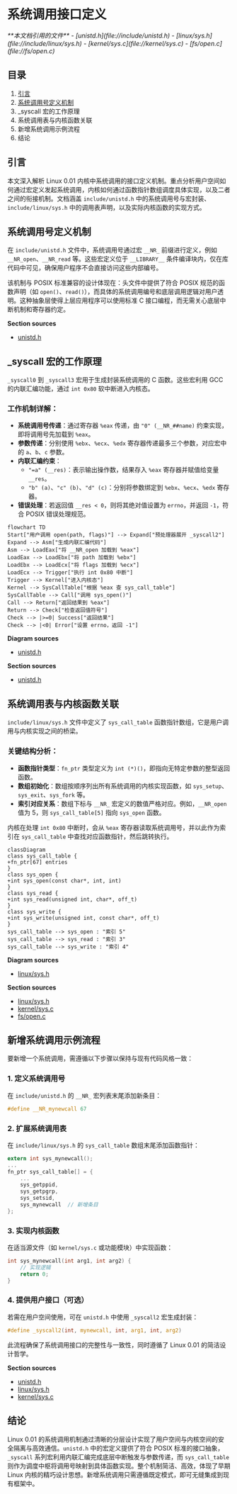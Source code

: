 # 系统调用接口定义

<cite>
**本文档引用的文件**  
- [unistd.h](file://include/unistd.h)
- [linux/sys.h](file://include/linux/sys.h)
- [kernel/sys.c](file://kernel/sys.c)
- [fs/open.c](file://fs/open.c)
</cite>

## 目录
1. [引言](#引言)
2. [系统调用号定义机制](#系统调用号定义机制)
3. _syscall 宏的工作原理
4. 系统调用表与内核函数关联
5. 新增系统调用示例流程
6. 结论

## 引言
本文深入解析 Linux 0.01 内核中系统调用的接口定义机制。重点分析用户空间如何通过宏定义发起系统调用，内核如何通过函数指针数组调度具体实现，以及二者之间的衔接机制。文档涵盖 `include/unistd.h` 中的系统调用号与宏封装、`include/linux/sys.h` 中的调用表声明，以及实际内核函数的实现方式。

## 系统调用号定义机制

在 `include/unistd.h` 文件中，系统调用号通过宏 `__NR_` 前缀进行定义，例如 `__NR_open`、`__NR_read` 等。这些宏定义位于 `__LIBRARY__` 条件编译块内，仅在库代码中可见，确保用户程序不会直接访问这些内部编号。

该机制与 POSIX 标准兼容的设计体现在：头文件中提供了符合 POSIX 规范的函数声明（如 `open()`、`read()`），而具体的系统调用编号和底层调用逻辑对用户透明。这种抽象层使得上层应用程序可以使用标准 C 接口编程，而无需关心底层中断机制和寄存器约定。

**Section sources**
- [unistd.h](file://include/unistd.h#L120-L125)

## _syscall 宏的工作原理

`_syscall0` 到 `_syscall3` 宏用于生成封装系统调用的 C 函数。这些宏利用 GCC 的内联汇编功能，通过 `int 0x80` 软中断进入内核态。

### 工作机制详解：
- **系统调用号传递**：通过寄存器 `%eax` 传递，由 `"0" (__NR_##name)` 约束实现，即将调用号先加载到 `%eax`。
- **参数传递**：分别使用 `%ebx`、`%ecx`、`%edx` 寄存器传递最多三个参数，对应宏中的 `a`、`b`、`c` 参数。
- **内联汇编约束**：
  - `"=a" (__res)`：表示输出操作数，结果存入 `%eax` 寄存器并赋值给变量 `__res`。
  - `"b" (a)`、`"c" (b)`、`"d" (c)`：分别将参数绑定到 `%ebx`、`%ecx`、`%edx` 寄存器。
- **错误处理**：若返回值 `__res < 0`，则将其绝对值设置为 `errno`，并返回 `-1`，符合 POSIX 错误处理规范。

```mermaid
flowchart TD
Start["用户调用 open(path, flags)"] --> Expand["预处理器展开 _syscall2"]
Expand --> Asm["生成内联汇编代码"]
Asm --> LoadEax["将 __NR_open 加载到 %eax"]
LoadEax --> LoadEbx["将 path 加载到 %ebx"]
LoadEbx --> LoadEcx["将 flags 加载到 %ecx"]
LoadEcx --> Trigger["执行 int 0x80 中断"]
Trigger --> Kernel["进入内核态"]
Kernel --> SysCallTable["根据 %eax 查 sys_call_table"]
SysCallTable --> Call["调用 sys_open()"]
Call --> Return["返回结果到 %eax"]
Return --> Check["检查返回值符号"]
Check --> |>=0| Success["返回结果"]
Check --> |<0| Error["设置 errno，返回 -1"]
```

**Diagram sources**
- [unistd.h](file://include/unistd.h#L127-L178)

**Section sources**
- [unistd.h](file://include/unistd.h#L127-L178)

## 系统调用表与内核函数关联

`include/linux/sys.h` 文件中定义了 `sys_call_table` 函数指针数组，它是用户调用与内核实现之间的桥梁。

### 关键结构分析：
- **函数指针类型**：`fn_ptr` 类型定义为 `int (*)()`，即指向无特定参数的整型返回函数。
- **数组初始化**：数组按顺序列出所有系统调用的内核实现函数，如 `sys_setup`、`sys_exit`、`sys_fork` 等。
- **索引对应关系**：数组下标与 `__NR_` 宏定义的数值严格对应。例如，`__NR_open` 值为 5，则 `sys_call_table[5]` 指向 `sys_open` 函数。

内核在处理 `int 0x80` 中断时，会从 `%eax` 寄存器读取系统调用号，并以此作为索引在 `sys_call_table` 中查找对应函数指针，然后跳转执行。

```mermaid
classDiagram
class sys_call_table {
+fn_ptr[67] entries
}
class sys_open {
+int sys_open(const char*, int, int)
}
class sys_read {
+int sys_read(unsigned int, char*, off_t)
}
class sys_write {
+int sys_write(unsigned int, const char*, off_t)
}
sys_call_table --> sys_open : "索引 5"
sys_call_table --> sys_read : "索引 3"
sys_call_table --> sys_write : "索引 4"
```

**Diagram sources**
- [linux/sys.h](file://include/linux/sys.h#L68-L80)

**Section sources**
- [linux/sys.h](file://include/linux/sys.h#L1-L80)
- [kernel/sys.c](file://kernel/sys.c#L1-L217)
- [fs/open.c](file://fs/open.c#L120-L164)

## 新增系统调用示例流程

要新增一个系统调用，需遵循以下步骤以保持与现有代码风格一致：

### 1. 定义系统调用号
在 `include/unistd.h` 的 `__NR_` 宏列表末尾添加新条目：
```c
#define __NR_mynewcall 67
```

### 2. 扩展系统调用表
在 `include/linux/sys.h` 的 `sys_call_table` 数组末尾添加函数指针：
```c
extern int sys_mynewcall();
...
fn_ptr sys_call_table[] = { 
    ...
    sys_getppid, 
    sys_getpgrp,
    sys_setsid,
    sys_mynewcall  // 新增条目
};
```

### 3. 实现内核函数
在适当源文件（如 `kernel/sys.c` 或功能模块）中实现函数：
```c
int sys_mynewcall(int arg1, int arg2) {
    // 实现逻辑
    return 0;
}
```

### 4. 提供用户接口（可选）
若需在用户空间使用，可在 `unistd.h` 中使用 `_syscall2` 宏生成封装：
```c
#define _syscall2(int, mynewcall, int, arg1, int, arg2)
```

此流程确保了系统调用接口的完整性与一致性，同时遵循了 Linux 0.01 的简洁设计哲学。

**Section sources**
- [unistd.h](file://include/unistd.h#L120-L178)
- [linux/sys.h](file://include/linux/sys.h#L68-L80)
- [kernel/sys.c](file://kernel/sys.c#L1-L217)

## 结论
Linux 0.01 的系统调用机制通过清晰的分层设计实现了用户空间与内核空间的安全隔离与高效通信。`unistd.h` 中的宏定义提供了符合 POSIX 标准的接口抽象，`_syscall` 系列宏利用内联汇编完成底层中断触发与参数传递，而 `sys_call_table` 则作为调度中枢将调用号映射到具体函数实现。整个机制简洁、高效，体现了早期 Linux 内核的精巧设计思想。新增系统调用只需遵循既定模式，即可无缝集成到现有框架中。